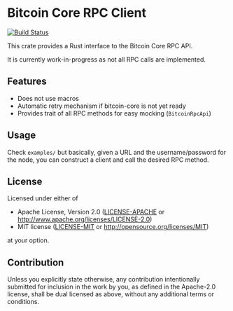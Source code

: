 # Bitcoin Core RPC Client

[![Build Status](https://travis-ci.com/coblox/bitcoincore-rpc_rust_client.svg?branch=master)](https://travis-ci.com/coblox/bitcoincore-rpc_rust_client)

This crate provides a Rust interface to the Bitcoin Core RPC API.

It is currently work-in-progress as not all RPC calls are implemented.

## Features

- Does not use macros
- Automatic retry mechanism if bitcoin-core is not yet ready
- Provides trait of all RPC methods for easy mocking (`BitcoinRpcApi`)

## Usage

Check `examples/` but basically, given a URL and the username/password for the node, you can construct a client and call the desired RPC method.

## License

Licensed under either of

 * Apache License, Version 2.0
   ([LICENSE-APACHE](LICENSE-Apache-2.0) or http://www.apache.org/licenses/LICENSE-2.0)
 * MIT license
   ([LICENSE-MIT](LICENSE-MIT) or http://opensource.org/licenses/MIT)

at your option.

## Contribution

Unless you explicitly state otherwise, any contribution intentionally submitted
for inclusion in the work by you, as defined in the Apache-2.0 license, shall be
dual licensed as above, without any additional terms or conditions.
